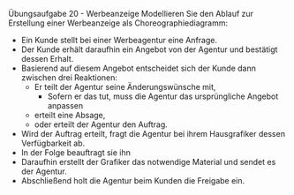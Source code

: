 Übungsaufgabe 20 - Werbeanzeige
Modellieren Sie den Ablauf zur Erstellung einer Werbeanzeige
als Choreographiediagramm:

- Ein Kunde stellt bei einer Werbeagentur eine Anfrage.
- Der Kunde erhält daraufhin ein Angebot von der Agentur und
bestätigt dessen Erhalt.
- Basierend auf diesem Angebot entscheidet sich der Kunde dann
zwischen drei Reaktionen:
  - Er teilt der Agentur seine Änderungswünsche mit,
    - Sofern er das tut, muss die Agentur das ursprüngliche Angebot anpassen
  - erteilt eine Absage,
  - oder erteilt der Agentur den Auftrag.
- Wird der Auftrag erteilt, fragt die Agentur bei ihrem Hausgrafiker
dessen Verfügbarkeit ab.
- In der Folge beauftragt sie ihn
- Daraufhin erstellt der Grafiker das notwendige Material und
sendet es der Agentur.
- Abschließend holt die Agentur beim Kunden die Freigabe ein.
